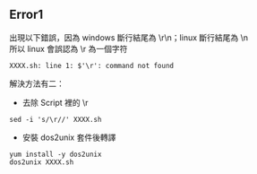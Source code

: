 ## Error1
出現以下錯誤，因為 windows 斷行結尾為 \r\n；linux 斷行結尾為 \n  
所以 linux 會誤認為 \r 為一個字符  
```linux
XXXX.sh: line 1: $'\r': command not found
```
解決方法有二：
* 去除 Script 裡的 \r
```
sed -i 's/\r//' XXXX.sh
```
* 安裝 dos2unix 套件後轉譯
```
yum install -y dos2unix
dos2unix XXXX.sh
```

